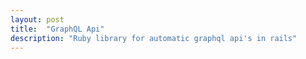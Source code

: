 ```yaml
---
layout: post
title:  "GraphQL Api"
description: "Ruby library for automatic graphql api's in rails"
---
```


